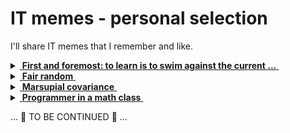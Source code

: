 # IT memes - personal selection

I'll share IT memes that I remember and like.
<details>
<summary><ins>&nbsp;<b>First and foremost: to learn is to swim against the current ...</b>&nbsp;</ins></summary>
&nbsp;
  
![West meets East](https://img.shields.io/badge/West_meets-East-yellow)

![... then IT must be a waterfall.](../_rsc/_img/ITLearnWaterfall_horiz.png)

The grains of truth in this wisdom:

* No other knowledge erodes so quickly as the IT tech stack - languages/scripts, markup, frameworks, and their IDEs, UX styles (sub)emerge, and mutate annually.<sup>:violin:</sup>
* In the horizontal dimension a developer can't stick to a favorite language and must be competent in a wide techno spectrum.

_Mobilis in Mobili_

&nbsp;&nbsp;&nbsp;&nbsp;&nbsp;&nbsp;<sup>:violin:</sup> <sub>Javascript/HTML, which one learned in 2000, remains only as basic syntax. It went through numerous libs, polyfills, jQuery, and other cool tools and at the moment transformed into single-page frameworks, which rule web dev.</sub>

**Solution?**

> Don't swim against the current. Stay in the river, become the river; and the river is already going to the sea. This is the great teaching.\
— Rajneesh, aka Osho (1931-1990

Translated east-to-west this means: find a sinecure in a big corporation.

---------
</details>

<details>
<summary><ins>&nbsp;<b>Fair random</b>&nbsp;</ins></summary>
&nbsp;

![true random](https://img.shields.io/badge/true-random-yellow) ![new GUID](https://img.shields.io/badge/new-GUID-blue) 

![Guaranted random by fair dice roll](../_rsc/_img/memes/IT-meme.random-number.png)

---------
</details>

<details>
<summary><ins>&nbsp;<b>Marsupial covariance</b>&nbsp;</ins></summary>
&nbsp;

![clean code](https://img.shields.io/badge/clean_code-OOD-blue) 

https://www.snopes.com/fact-check/shoot-me-kangaroo-down-sport/

---------
</details>

<details>
<summary><ins>&nbsp;<b>Programmer in a math class</b>&nbsp;</ins></summary>
&nbsp;

![IT meets math](https://img.shields.io/badge/CTRL+F-X-blue) ![IT meets math](https://img.shields.io/badge/IT_meets-math-yellow)

![Here is X. Calm down Pythagoras](../_rsc/_img/memes/PythagoreanTheorem_findX.jpg)

---------
</details>

... 📝 TO BE CONTINUED 📝 ...
